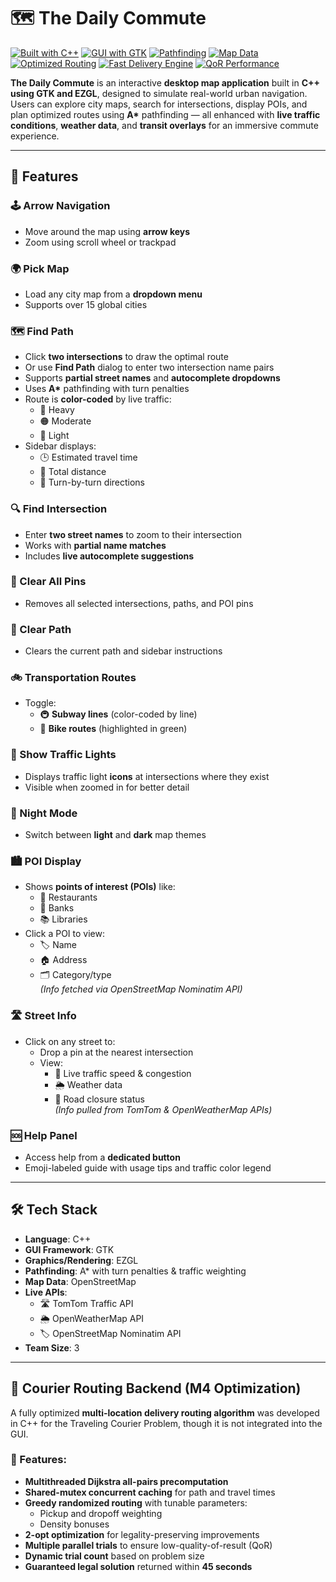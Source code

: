 # 🗺️ The Daily Commute

[![Built with C++](https://img.shields.io/badge/Built%20with-C++-00599C?style=for-the-badge&logo=c%2B%2B&logoColor=white)](https://isocpp.org/)
[![GUI with GTK](https://img.shields.io/badge/GUI-GTK-4E9A06?style=for-the-badge&logo=gtk&logoColor=white)](https://www.gtk.org/)
[![Pathfinding](https://img.shields.io/badge/Includes-A%2A%20Pathfinding-FF9800?style=for-the-badge&logo=mapbox&logoColor=white)]()
[![Map Data](https://img.shields.io/badge/Data-OpenStreetMap-7EBC6F?style=for-the-badge&logo=openstreetmap&logoColor=white)](https://www.openstreetmap.org/)
[![Optimized Routing](https://img.shields.io/badge/Optimized-Multithreaded%20Courier%20Routing-blueviolet?style=for-the-badge&logo=databricks)]()
[![Fast Delivery Engine](https://img.shields.io/badge/Engine-Greedy%20%2B%202--Opt%20Search-orange?style=for-the-badge&logo=lightning&logoColor=white)]()
[![QoR Performance](https://img.shields.io/badge/QoR-%3C100k%20Extreme%20Cases-success?style=for-the-badge&logo=speedtest&logoColor=white)]()

**The Daily Commute** is an interactive **desktop map application** built in **C++ using GTK and EZGL**, designed to simulate real-world urban navigation. Users can explore city maps, search for intersections, display POIs, and plan optimized routes using **A\*** pathfinding — all enhanced with **live traffic conditions**, **weather data**, and **transit overlays** for an immersive commute experience.

---

## 🚀 Features

### 🕹️ Arrow Navigation
- Move around the map using **arrow keys**
- Zoom using scroll wheel or trackpad

### 🌍 Pick Map
- Load any city map from a **dropdown menu**
- Supports over 15 global cities

### 🗺️ Find Path
- Click **two intersections** to draw the optimal route
- Or use **Find Path** dialog to enter two intersection name pairs
- Supports **partial street names** and **autocomplete dropdowns**
- Uses **A\*** pathfinding with turn penalties
- Route is **color-coded** by live traffic:
  - 🔴 Heavy  
  - 🟠 Moderate  
  - 🔵 Light
- Sidebar displays:
  - 🕒 Estimated travel time  
  - 📏 Total distance  
  - 🚗 Turn-by-turn directions

### 🔍 Find Intersection
- Enter **two street names** to zoom to their intersection
- Works with **partial name matches**
- Includes **live autocomplete suggestions**

### 📌 Clear All Pins
- Removes all selected intersections, paths, and POI pins

### 🧹 Clear Path
- Clears the current path and sidebar instructions

### 🚲 Transportation Routes
- Toggle:
  - 🚇 **Subway lines** (color-coded by line)
  - 🚴 **Bike routes** (highlighted in green)

### 🚦 Show Traffic Lights
- Displays traffic light **icons** at intersections where they exist
- Visible when zoomed in for better detail

### 🌙 Night Mode
- Switch between **light** and **dark** map themes

### 🏙️ POI Display
- Shows **points of interest (POIs)** like:
  - 🍕 Restaurants  
  - 🏦 Banks  
  - 📚 Libraries  
- Click a POI to view:
  - 🏷️ Name  
  - 🏠 Address  
  - 🗂️ Category/type  
  *(Info fetched via OpenStreetMap Nominatim API)*

### 🛣️ Street Info
- Click on any street to:
  - Drop a pin at the nearest intersection
  - View:
    - 🚦 Live traffic speed & congestion  
    - 🌦️ Weather data  
    - 🚧 Road closure status  
  *(Info pulled from TomTom & OpenWeatherMap APIs)*

### 🆘 Help Panel
- Access help from a **dedicated button**
- Emoji-labeled guide with usage tips and traffic color legend

---

## 🛠 Tech Stack

- **Language**: C++  
- **GUI Framework**: GTK  
- **Graphics/Rendering**: EZGL  
- **Pathfinding**: A\* with turn penalties & traffic weighting  
- **Map Data**: OpenStreetMap  
- **Live APIs**:
  - 🛣️ TomTom Traffic API  
  - 🌦️ OpenWeatherMap API  
  - 🏷️ OpenStreetMap Nominatim API  
- **Team Size**: 3

---

## 🚚 Courier Routing Backend (M4 Optimization)

A fully optimized **multi-location delivery routing algorithm** was developed in C++ for the Traveling Courier Problem, though it is not integrated into the GUI.

### 🔧 Features:
- **Multithreaded Dijkstra all-pairs precomputation**
- **Shared-mutex concurrent caching** for path and travel times
- **Greedy randomized routing** with tunable parameters:
  - Pickup and dropoff weighting
  - Density bonuses
- **2-opt optimization** for legality-preserving improvements
- **Multiple parallel trials** to ensure low-quality-of-result (QoR)
- **Dynamic trial count** based on problem size
- **Guaranteed legal solution** returned within **45 seconds**
